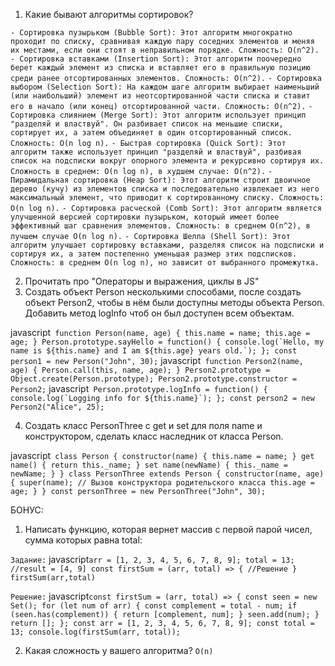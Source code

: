 1) Какие бывают алгоритмы сортировок?
   
`- Сортировка пузырьком (Bubble Sort): Этот алгоритм многократно проходит по списку, сравнивая каждую пару соседних элементов и меняя их местами, если они стоят в неправильном порядке. Сложность: O(n^2).`
`- Сортировка вставками (Insertion Sort): Этот алгоритм поочередно берет каждый элемент из списка и вставляет его в правильную позицию среди ранее отсортированных элементов. Сложность: O(n^2).`
`- Сортировка выбором (Selection Sort): На каждом шаге алгоритм выбирает наименьший (или наибольший) элемент из неотсортированной части списка и ставит его в начало (или конец) отсортированной части. Сложность: O(n^2).`
`- Сортировка слиянием (Merge Sort): Этот алгоритм использует принцип "разделяй и властвуй". Он разбивает список на меньшие списки, сортирует их, а затем объединяет в один отсортированный список. Сложность: O(n log n).`
`- Быстрая сортировка (Quick Sort): Этот алгоритм также использует принцип "разделяй и властвуй", разбивая список на подсписки вокруг опорного элемента и рекурсивно сортируя их. Сложность в среднем: O(n log n), в худшем случае: O(n^2).`
`- Пирамидальная сортировка (Heap Sort): Этот алгоритм строит двоичное дерево (кучу) из элементов списка и последовательно извлекает из него максимальный элемент, что приводит к сортированному списку. Сложность: O(n log n).`
`- Сортировка расческой (Comb Sort): Этот алгоритм является улучшенной версией сортировки пузырьком, который имеет более эффективный шаг сравнения элементов. Сложность: в среднем O(n^2), в лучшем случае O(n log n).`
`- Сортировка Шелла (Shell Sort): Этот алгоритм улучшает сортировку вставками, разделяя список на подсписки и сортируя их, а затем постепенно уменьшая размер этих подсписков. Сложность: в среднем O(n log n), но зависит от выбранного промежутка.`

2) Прочитать про "Операторы и выражения, циклы в JS"
3) Создать объект Person несколькими способами, после создать объект Person2, чтобы в нём были доступны методы объекта Person. Добавить метод logInfo чтоб он был доступен всем объектам.

javascript```
function Person(name, age) {
    this.name = name;
    this.age = age;
}
Person.prototype.sayHello = function() {
    console.log(`Hello, my name is ${this.name} and I am ${this.age} years old.`);
};
const person1 = new Person("John", 30);```
javascript```
function Person2(name, age) {
    Person.call(this, name, age);
}
Person2.prototype = Object.create(Person.prototype);
Person2.prototype.constructor = Person2;```
javascript```
Person.prototype.logInfo = function() {
    console.log(`Logging info for ${this.name}`);
};
const person2 = new Person2("Alice", 25);```

4) Создать класс PersonThree c get и set для поля name и конструктором, сделать класс наследник от класса Person.

javascript```
class Person {
    constructor(name) {
        this.name = name;
    }
    get name() {
        return this._name;
    }
    set name(newName) {
        this._name = newName;
    }
}
class PersonThree extends Person {
    constructor(name, age) {
        super(name); // Вызов конструктора родительского класса
        this.age = age;
    }
}
const personThree = new PersonThree("John", 30);```

БОНУС: 
1) Написать функцию, которая вернет массив с первой парой чисел, сумма которых равна total:

`Задание:`
javascript```arr = [1, 2, 3, 4, 5, 6, 7, 8, 9];
total = 13;
//result = [4, 9]
const firstSum = (arr, total) => {
      //Решение
}
firstSum(arr,total)```

`Решение:`
javascript```const firstSum = (arr, total) => {
    const seen = new Set();
    for (let num of arr) {
        const complement = total - num;
        if (seen.has(complement)) {
            return [complement, num];
        }
        seen.add(num);
    }
    return [];
};
const arr = [1, 2, 3, 4, 5, 6, 7, 8, 9];
const total = 13;
console.log(firstSum(arr, total));```

2) Какая сложность у вашего алгоритма?
`O(n)`
